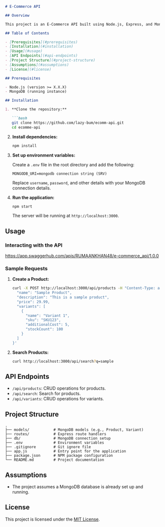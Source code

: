 

```markdown
# E-Commerce API

## Overview

This project is an E-Commerce API built using Node.js, Express, and MongoDB. It provides endpoints for managing products, variants, and searching for products.

## Table of Contents

- [Prerequisites](#prerequisites)
- [Installation](#installation)
- [Usage](#usage)
- [API Endpoints](#api-endpoints)
- [Project Structure](#project-structure)
- [Assumptions](#assumptions)
- [License](#license)

## Prerequisites

- Node.js (version >= X.X.X)
- MongoDB (running instance)

## Installation

1. **Clone the repository:**

   ```bash
   git clone https://github.com/lazy-bum/ecomm-api.git
   cd ecomme-api
   ```

2. **Install dependencies:**

   ```bash
   npm install
   ```

3. **Set up environment variables:**

   Create a `.env` file in the root directory and add the following:

   ```plaintext
   MONGODB_URI=mongodb connection string (SRV)
   ```

   Replace `username`, `password`, and other details with your MongoDB connection details.

4. **Run the application:**

   ```bash
   npm start
   ```

   The server will be running at `http://localhost:3000`.

## Usage

### Interacting with the API

https://app.swaggerhub.com/apis/RUMAANKHAN48/e-commerce_api/1.0.0

### Sample Requests

1. **Create a Product:**

   ```bash
   curl -X POST http://localhost:3000/api/products -H "Content-Type: application/json" -d '{
     "name": "Sample Product",
     "description": "This is a sample product",
     "price": 29.99,
     "variants": [
       {
         "name": "Variant 1",
         "sku": "SKU123",
         "additionalCost": 5,
         "stockCount": 100
       }
     ]
   }'
   ```

2. **Search Products:**

   ```bash
   curl http://localhost:3000/api/search?q=sample
   ```

## API Endpoints

- `/api/products`: CRUD operations for products.
- `/api/search`: Search for products.
- `/api/variants`: CRUD operations for variants.

## Project Structure

```
.
├── models/           # MongoDB models (e.g., Product, Variant)
├── routes/           # Express route handlers
├── db/               # MongoDB connection setup
├── .env              # Environment variables
├── .gitignore        # Git ignore file
├── app.js            # Entry point for the application
├── package.json      # NPM package configuration
└── README.md         # Project documentation
```

## Assumptions

- The project assumes a MongoDB database is already set up and running.


## License

This project is licensed under the [MIT License](LICENSE).
```

